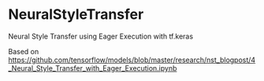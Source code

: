 # NeuralStyleTransfer
Neural Style Transfer using Eager Execution with tf.keras

Based on https://github.com/tensorflow/models/blob/master/research/nst_blogpost/4_Neural_Style_Transfer_with_Eager_Execution.ipynb


